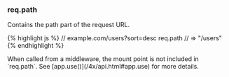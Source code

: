 <h3 id='req.path'>req.path</h3>

Contains the path part of the request URL.

{% highlight js %}
// example.com/users?sort=desc
req.path
// => "/users"
{% endhighlight %}

<div class="doc-box doc-info" markdown="1">
When called from a middleware, the mount point is not included in `req.path`. See [app.use()](/4x/api.html#app.use) for more details.
</div>
